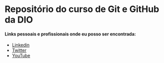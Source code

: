 # Repositório do curso de Git e GitHub da DIO

#### Links pessoais e profissionais onde eu posso ser encontrada:

- [Linkedin](https://www.linkedin.com/in/alinebastos/)
- [Twitter](https://twitter.com/AlineBastos)
- [YouTube](https://www.youtube.com/c/DeFrontcomAline)
